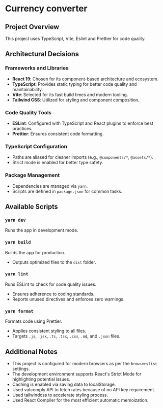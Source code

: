 # Currency converter

## Project Overview

This project uses TypeScript, Vite, Eslint and Prettier for code quality.

## Architectural Decisions

### Frameworks and Libraries

- **React 19**: Chosen for its component-based architecture and ecosystem.
- **TypeScript**: Provides static typing for better code quality and maintainability.
- **Vite**: Selected for its fast build times and modern tooling.
- **Tailwind CSS**: Utilized for styling and component composition.

### Code Quality Tools

- **ESLint**: Configured with TypeScript and React plugins to enforce best practices.
- **Prettier**: Ensures consistent code formatting.

### TypeScript Configuration

- Paths are aliased for cleaner imports (e.g., `@components/*`, `@assets/*`).
- Strict mode is enabled for better type safety.

### Package Management

- Dependencies are managed via `yarn`.
- Scripts are defined in `package.json` for common tasks.

## Available Scripts

### `yarn dev`

Runs the app in development mode.

### `yarn build`

Builds the app for production.

- Outputs optimized files to the `dist` folder.

### `yarn lint`

Runs ESLint to check for code quality issues.

- Ensures adherence to coding standards.
- Reports unused directives and enforces zero warnings.

### `yarn format`

Formats code using Prettier.

- Applies consistent styling to all files.
- Targets `.js`, `.jsx`, `.ts`, `.tsx`, `.css`, `.md`, and `.json` files.

## Additional Notes

- This project is configured for modern browsers as per the `browserslist` settings.
- The development environment supports React's Strict Mode for highlighting potential issues.
- Caching is enabled via saving data to localStorage.
- Used vatcomply API to fetch rates because of no API key requirement.
- Used tailwindcss to accelerate styling process.
- Used React Compiler for the most efficient automatic memoization.
